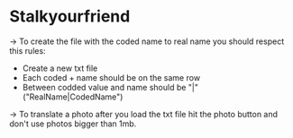 # Stalkyourfriend


-> To create the file with the coded name to real name you should respect this rules:
   - Create a new txt file
   - Each coded + name should be on the same row
   - Between codded value and name should be "|" ("RealName|CodedName")
  
-> To translate a photo after you load the txt file hit the photo button and don't use photos bigger than 1mb.
